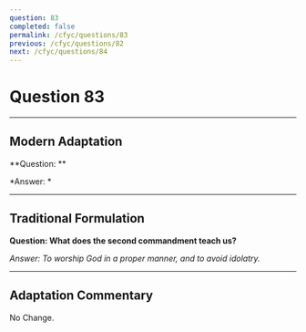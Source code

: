 ```yaml
---
question: 83
completed: false
permalink: /cfyc/questions/83
previous: /cfyc/questions/82
next: /cfyc/questions/84
---
```

# Question 83

---
## Modern Adaptation
**Question: **

*Answer: *

---
## Traditional Formulation
**Question: What does the second commandment teach us?**

*Answer: To worship God in a proper manner, and to avoid idolatry.*

---
## Adaptation Commentary
No Change.
